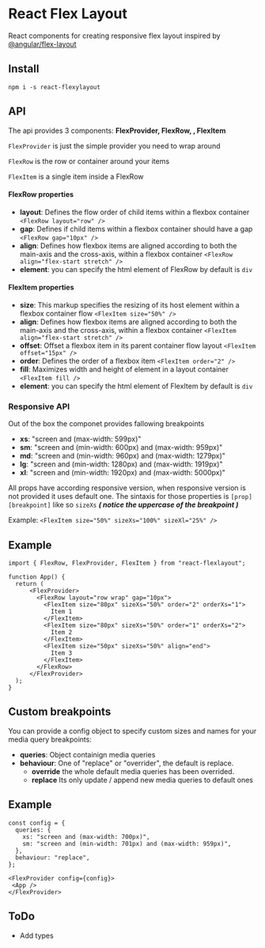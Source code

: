 # React Flex Layout

React components for creating responsive flex layout inspired by [@angular/flex-layout](https://github.com/angular/flex-layout)

## Install

```
npm i -s react-flexylayout
```

## API

The api provides 3 components: **FlexProvider, FlexRow, , FlexItem**

`FlexProvider` is just the simple provider you need to wrap around

`FlexRow` is the row or container around your items

`FlexItem` is a single item inside a FlexRow

#### FlexRow properties

- **layout**: Defines the flow order of child items within a flexbox container
  `<FlexRow layout="row" />`
- **gap**: Defines if child items within a flexbox container should have a gap
  `<FlexRow gap="10px" />`
- **align**: Defines how flexbox items are aligned according to both the main-axis and the cross-axis, within a flexbox container `<FlexRow align="flex-start stretch" />`
- **element**: you can specify the html element of FlexRow by default is `div`

#### FlexItem properties

- **size**: This markup specifies the resizing of its host element within a flexbox container flow `<FlexItem size="50%" />`
- **align**: Defines how flexbox items are aligned according to both the main-axis and the cross-axis, within a flexbox container `<FlexItem align="flex-start stretch" />`
- **offset**: Offset a flexbox item in its parent container flow layout `<FlexItem offset="15px" />`
- **order**: Defines the order of a flexbox item `<FlexItem order="2" />`
- **fill**: Maximizes width and height of element in a layout container `<FlexItem fill />`
- **element**: you can specify the html element of FlexItem by default is `div`

### Responsive API

Out of the box the componet provides fallowing breakpoints

- **xs**: "screen and (max-width: 599px)"
- **sm**: "screen and (min-width: 600px) and (max-width: 959px)"
- **md**: "screen and (min-width: 960px) and (max-width: 1279px)"
- **lg**: "screen and (min-width: 1280px) and (max-width: 1919px)"
- **xl**: "screen and (min-width: 1920px) and (max-width: 5000px)"

All props have according responsive version, when responsive version is not provided it uses default one.
The sintaxis for those properties is `[prop][breakpoint]` like so `sizeXs` **_( notice the uppercase of the breakpoint )_**

Example:
`<FlexItem size="50%" sizeXs="100%" sizeXl="25%" />`

## Example

```
import { FlexRow, FlexProvider, FlexItem } from "react-flexlayout";

function App() {
  return (
      <FlexProvider>
        <FlexRow layout="row wrap" gap="10px">
          <FlexItem size="80px" sizeXs="50%" order="2" orderXs="1">
            Item 1
          </FlexItem>
          <FlexItem size="80px" sizeXs="50%" order="1" orderXs="2">
            Item 2
          </FlexItem>
          <FlexItem size="50px" sizeXs="50%" align="end">
            Item 3
          </FlexItem>
        </FlexRow>
      </FlexProvider>
  );
}
```

## Custom breakpoints

You can provide a config object to specify custom sizes and names for your media query breakpoints:

- **queries**: Object containign media queries
- **behaviour**: One of "replace" or "overrider", the default is replace.
  - **override** the whole default media queries has been overrided.
  - **replace** Its only update / append new media queries to default ones

## Example

```
const config = {
  queries: {
    xs: "screen and (max-width: 700px)",
    sm: "screen and (min-width: 701px) and (max-width: 959px)",
  },
  behaviour: "replace",
};

<FlexProvider config={config}>
 <App />
</FlexProvider>
```

## ToDo

- Add types
